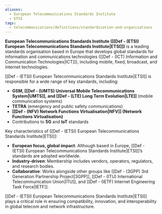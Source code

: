 ```yaml
---
aliases:
  - European Telecommunications Standards Institute
  - ETSI
tags:
  - telecommunications/definitions/standardisation-and-organisations
---
```


**European Telecommunications Standards Institute ([[Def - (ETSI) European Telecommunications Standards Institute|ETSI]])** is a leading standards organisation based in Europe that develops global standards for information and communications technologies ([[Def - (ICT) Information and Communication Technologies|ICT]]), including mobile, fixed, broadcast, and internet technologies.

[[Def - (ETSI) European Telecommunications Standards Institute|ETSI]] is responsible for a wide range of key standards, including:
- **GSM, [[Def - (UMTS) Universal Mobile Telecommunications System|UMTS]], and [[Def - (LTE) Long Term Evolution|LTE]]** (mobile communication systems)
- **TETRA** (emergency and public safety communications)
- **[[Def - (NFV) Network Functions Virtualisation|NFV]] (Network Functions Virtualisation)**
- Contributions to **5G** and **IoT** standards

Key characteristics of [[Def - (ETSI) European Telecommunications Standards Institute|ETSI]]:
- **European focus, global impact**: Although based in Europe, [[Def - (ETSI) European Telecommunications Standards Institute|ETSI]]’s standards are adopted worldwide.
- **Industry-driven**: Membership includes vendors, operators, regulators, and research bodies.
- **Collaborative**: Works alongside other groups like [[Def - (3GPP) 3rd Generation Partnership Project|3GPP]], [[Def - (ITU) International Telecommunication Union|ITU]], and [[Def - (IETF) Internet Engineering Task Force|IETF]].

[[Def - (ETSI) European Telecommunications Standards Institute|ETSI]] plays a critical role in ensuring compatibility, innovation, and interoperability in global telecom and network infrastructure.
